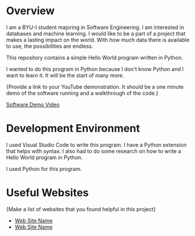 # Overview

I am a BYU-I student majoring in Software Engineering. I am interested in databases and machine learning. I would like to be a part of a project that makes a lasting impact on the world. With how much data there is available to use, the possibilities are endless.

This repository contains a simple Hello World program written in Python.

I wanted to do this program in Python because I don't know Python and I want to learn it. It will be the start of many more.

{Provide a link to your YouTube demonstration.  It should be a one minute demo of the software running and a walkthrough of the code.}

[Software Demo Video](http://youtube.link.goes.here)

# Development Environment

I used Visual Studio Code to write this program. I have a Python extension that helps with syntax. I also had to do some research on how to write a Hello World program in Python.

I used Python for this program.

# Useful Websites

{Make a list of websites that you found helpful in this project}
* [Web Site Name](http://url.link.goes.here)
* [Web Site Name](http://url.link.goes.here)
